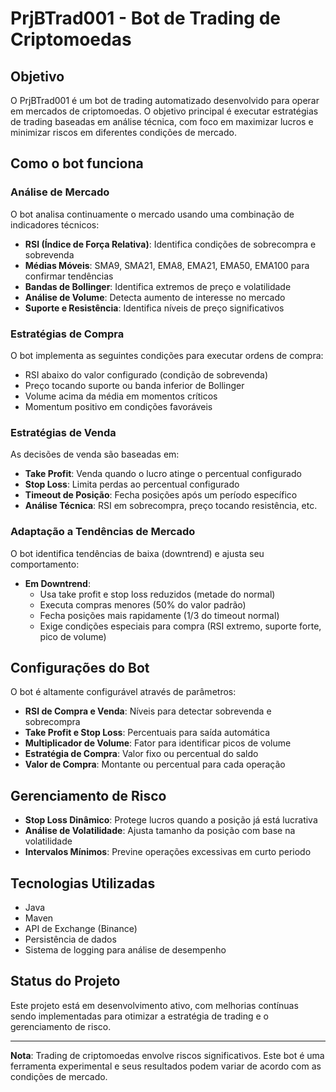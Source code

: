 # PrjBTrad001 - Bot de Trading de Criptomoedas

## Objetivo
O PrjBTrad001 é um bot de trading automatizado desenvolvido para operar em mercados de criptomoedas. O objetivo principal é executar estratégias de trading baseadas em análise técnica, com foco em maximizar lucros e minimizar riscos em diferentes condições de mercado.

## Como o bot funciona

### Análise de Mercado
O bot analisa continuamente o mercado usando uma combinação de indicadores técnicos:
- **RSI (Índice de Força Relativa)**: Identifica condições de sobrecompra e sobrevenda
- **Médias Móveis**: SMA9, SMA21, EMA8, EMA21, EMA50, EMA100 para confirmar tendências
- **Bandas de Bollinger**: Identifica extremos de preço e volatilidade
- **Análise de Volume**: Detecta aumento de interesse no mercado
- **Suporte e Resistência**: Identifica níveis de preço significativos

### Estratégias de Compra
O bot implementa as seguintes condições para executar ordens de compra:
- RSI abaixo do valor configurado (condição de sobrevenda)
- Preço tocando suporte ou banda inferior de Bollinger
- Volume acima da média em momentos críticos
- Momentum positivo em condições favoráveis

### Estratégias de Venda
As decisões de venda são baseadas em:
- **Take Profit**: Venda quando o lucro atinge o percentual configurado
- **Stop Loss**: Limita perdas ao percentual configurado
- **Timeout de Posição**: Fecha posições após um período específico
- **Análise Técnica**: RSI em sobrecompra, preço tocando resistência, etc.

### Adaptação a Tendências de Mercado
O bot identifica tendências de baixa (downtrend) e ajusta seu comportamento:
- **Em Downtrend**:
    - Usa take profit e stop loss reduzidos (metade do normal)
    - Executa compras menores (50% do valor padrão)
    - Fecha posições mais rapidamente (1/3 do timeout normal)
    - Exige condições especiais para compra (RSI extremo, suporte forte, pico de volume)

## Configurações do Bot
O bot é altamente configurável através de parâmetros:
- **RSI de Compra e Venda**: Níveis para detectar sobrevenda e sobrecompra
- **Take Profit e Stop Loss**: Percentuais para saída automática
- **Multiplicador de Volume**: Fator para identificar picos de volume
- **Estratégia de Compra**: Valor fixo ou percentual do saldo
- **Valor de Compra**: Montante ou percentual para cada operação
 
## Gerenciamento de Risco
- **Stop Loss Dinâmico**: Protege lucros quando a posição já está lucrativa
- **Análise de Volatilidade**: Ajusta tamanho da posição com base na volatilidade
- **Intervalos Mínimos**: Previne operações excessivas em curto periodo

## Tecnologias Utilizadas
- Java
- Maven
- API de Exchange (Binance)
- Persistência de dados
- Sistema de logging para análise de desempenho

## Status do Projeto
Este projeto está em desenvolvimento ativo, com melhorias contínuas sendo implementadas para otimizar a estratégia de trading e o gerenciamento de risco.

---

**Nota**: Trading de criptomoedas envolve riscos significativos. Este bot é uma ferramenta experimental e seus resultados podem variar de acordo com as condições de mercado.
